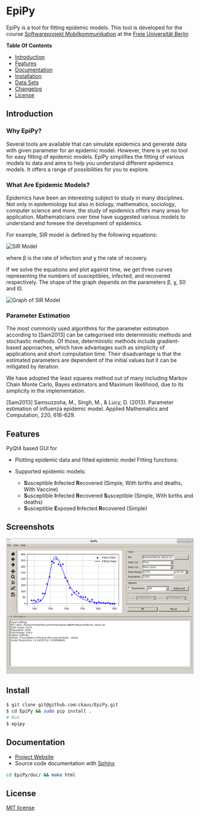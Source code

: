 # EpiPy

EpiPy is a tool for fitting epidemic models. This tool is developed for the course [Softwareprojekt Mobilkommunikation](http://www.mi.fu-berlin.de/inf/groups/ag-tech/teaching/2015-16_WS/P_19308912_Softwareprojekt_Mobilkommunikation/index.html)
at the [Freie Universität Berlin](http://www.fu-berlin.de/en/index.html)

**Table Of Contents**

* [Introduction](https://github.com/ckaus/EpiPy#introduction)
* [Features](https://github.com/ckaus/EpiPy#features)
* [Documentation](https://github.com/ckaus/EpiPy#documentation)
* [Installation](https://github.com/ckaus/EpiPy/blob/master/INSTALL.md)
* [Data Sets](https://github.com/ckaus/EpiPy/blob/master/datasets/README.rst)
* [Changelog](https://github.com/ckaus/EpiPy/blob/master/CHANGELOG)
* [License](https://github.com/ckaus/EpiPy#license)

## Introduction

### Why EpiPy?

Several tools are available that can simulate epidemics and generate data with given parameter for an epidemic model. 
However, there is yet no tool for easy fitting of epidemic models. EpiPy simplifies the fitting of various models to 
data and aims to help you understand different epidemics models. It offers a range of possibilities for you to explore.

### What Are Epidemic Models?

Epidemics have been an interesting subject to study in many disciplines. Not only in epidemiology but also in biology, 
mathematics, sociology, computer science and more, the study of epidemics offers many areas for application. 
Mathematicians over time have suggested various models to understand and foresee the development of epidemics.

For example, SIR model is defined by the following equations:

![SIR Model](http://i.imgur.com/rdFWsJJ.png)

where β is the rate of infection and ɣ the rate of recovery.

If we solve the equations and plot against time, we get three curves representing the numbers of susceptibles, infected,
and recovered respectively. The shape of the graph depends on the parameters β, ɣ, S0 and I0.

![Graph of SIR Model](http://i.imgur.com/Y7TMSUk.png)

### Parameter Estimation

The most commonly used algorithms for the parameter estimation according to [Sam2013] can be categorised into 
deterministic methods and stochastic methods. Of those, deterministic methods include gradient-based approaches, which
have advantages such as simplicity of applications and short computation time. Their disadvantage is that the estimated
parameters are dependent of the initial values but it can be mitigated by iteration.

We have adopted the least squares method out of many including Markov Chain Monte Carlo, Bayes estimators and Maximum
likelihood, due to its simplicity in the implementation.

[Sam2013] Samsuzzoha, M., Singh, M., & Lucy, D. (2013). Parameter estimation of influenza epidemic model. 
Applied Mathematics and Computation, 220, 616-629.

## Features

PyQt4 based GUI for

* Plotting epidemic data and fitted epidemic model
Fitting functions:

* Supported epidemic models:
  * **S**usceptible **I**nfected **R**ecovered (Simple, With births and deaths, With Vaccine)
  * **S**usceptible **I**nfected **R**ecovered **S**usceptible (Simple, With births and deaths)
  * **S**usceptible **E**xposed **I**nfected **R**ecovered (Simple)

## Screenshots

![EpiPy Debian](https://github.com/ckaus/EpiPy/blob/master/screenshot/EpiPyDebian.png)

## Install

```bash
$ git clone git@github.com:ckaus/EpiPy.git
$ cd EpiPy && sudo pip install .
# Run
$ epipy
```

## Documentation

* [Project Website](http://ckaus.github.io/EpiPy/)
* Source code documentation with [Sphinx](http://sphinx-doc.org/)

```bash
cd EpiPy/doc/ && make html
```

## License

[MIT license](https://github.com/ckaus/EpiPy/blob/master/LICENSE)
